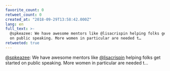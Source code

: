 ```yaml
---
favorite_count: 0
retweet_count: 0
created_at: "2018-09-29T13:58:42.000Z"
lang: en
full_text: >-
  @spkeazee: We have awesome mentors like @lisacrispin helping folks get started
  on public speaking. More women in particular are needed t…
retweeted: true
---
```


[@spkeazee](https://twitter.com/spkeazee): We have awesome mentors like
[@lisacrispin](https://twitter.com/lisacrispin) helping folks get started on
public speaking. More women in particular are needed t…
